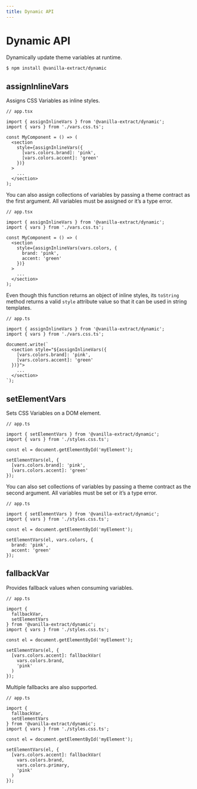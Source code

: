 ```yaml
---
title: Dynamic API
---
```


# Dynamic API

Dynamically update theme variables at runtime.

```bash
$ npm install @vanilla-extract/dynamic
```

## assignInlineVars

Assigns CSS Variables as inline styles.

```tsx
// app.tsx

import { assignInlineVars } from '@vanilla-extract/dynamic';
import { vars } from './vars.css.ts';

const MyComponent = () => (
  <section
    style={assignInlineVars({
      [vars.colors.brand]: 'pink',
      [vars.colors.accent]: 'green'
    })}
  >
    ...
  </section>
);
```

You can also assign collections of variables by passing a theme contract as the first argument. All variables must be assigned or it’s a type error.

```tsx
// app.tsx

import { assignInlineVars } from '@vanilla-extract/dynamic';
import { vars } from './vars.css.ts';

const MyComponent = () => (
  <section
    style={assignInlineVars(vars.colors, {
      brand: 'pink',
      accent: 'green'
    })}
  >
    ...
  </section>
);
```

Even though this function returns an object of inline styles, its `toString` method returns a valid `style` attribute value so that it can be used in string templates.

```tsx
// app.ts

import { assignInlineVars } from '@vanilla-extract/dynamic';
import { vars } from './vars.css.ts';

document.write(`
  <section style="${assignInlineVars({
    [vars.colors.brand]: 'pink',
    [vars.colors.accent]: 'green'
  })}">
    ...
  </section>
`);
```

## setElementVars

Sets CSS Variables on a DOM element.

```tsx
// app.ts

import { setElementVars } from '@vanilla-extract/dynamic';
import { vars } from './styles.css.ts';

const el = document.getElementById('myElement');

setElementVars(el, {
  [vars.colors.brand]: 'pink',
  [vars.colors.accent]: 'green'
});
```

You can also set collections of variables by passing a theme contract as the second argument. All variables must be set or it’s a type error.

```tsx
// app.ts

import { setElementVars } from '@vanilla-extract/dynamic';
import { vars } from './styles.css.ts';

const el = document.getElementById('myElement');

setElementVars(el, vars.colors, {
  brand: 'pink',
  accent: 'green'
});
```

## fallbackVar

Provides fallback values when consuming variables.

```tsx
// app.ts

import {
  fallbackVar,
  setElementVars
} from '@vanilla-extract/dynamic';
import { vars } from './styles.css.ts';

const el = document.getElementById('myElement');

setElementVars(el, {
  [vars.colors.accent]: fallbackVar(
    vars.colors.brand,
    'pink'
  )
});
```

Multiple fallbacks are also supported.

```tsx
// app.ts

import {
  fallbackVar,
  setElementVars
} from '@vanilla-extract/dynamic';
import { vars } from './styles.css.ts';

const el = document.getElementById('myElement');

setElementVars(el, {
  [vars.colors.accent]: fallbackVar(
    vars.colors.brand,
    vars.colors.primary,
    'pink'
  )
});
```
